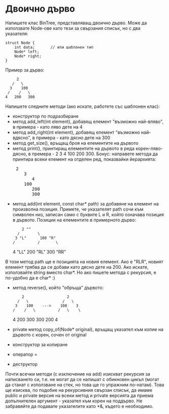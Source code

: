 # Двоично дърво

Напишете клас BinTree, представляващ двоично дърво. Може да използвате Node-ове като тези за свързания списък,
но с два указателя:

    struct Node {
        int data;       // или шаблонен тип
        Node* left;
        Node* right;
    }

Пример за дърво:

         2
       /   \
      3    100
     /    /   \ 
    4   200   300

Напишете следните методи (ако искате, работете със шаблонен клас):
- конструктор по подразбиране
- метод add_left(int element), добавящ елемент "възможно най-вляво", в примера - като ляво дете на 4
- метод add_right(int element), добавящ елемент "възможно най-вдясно", в примера - като дясно дете на 300
- метод get_size(), връщащ броя на елементите на дървото
- метод print(), принтиращ елементите на дървото в реда корен-ляво-дясно, в премера - 2 3 4 100 200 300.
Бонус: направете метода да принтира всеки елемент на отделен ред, показвайки йерархията:
    
<pre>
    2
       3
          4
       100
          200
          300
</pre>

- метод add(int element, const char* path) за добавяне на елемент на произволна позиция. Примете, че указателят
path сочи към символен низ, записан само с буквите L и R, който означава позиция в дървото. Позиции на елементите
в примерното дърво:

          2 ""
        /        \
       3 "L"      100 "R"
      /          /       \ 
     4 "LL"   200 "RL"    300 "RR"

В този метод path ще е позицията на новия елемент. Ако е "RLR", новият елемент трябва да се добави като дясно
дете на 200. Ако искате, използвайте string вместо char*.
Но ако пишете метода с рекурсия, е по-удобно да е char* :)

- метод reverse(), който "обръща" дървото:

          2                   2
        /   \               /   \
       3    100    --->    100    3
      /    /   \          /   \    \
     4   200   300      300   200   4

- private метод copy_of(Node* original), връщащ указател към копие на дървото с корен, сочен от original
- конструктор за копиране
- оператор =
- деструктор

Почти всечки методи (с изключение на add) изискват рекурсия за написването си, т.е. не могат да се напишат с
обикновен цикъл (могат да станат с използване на стек, но това ще го упражним по-натам). Това ще изисква,
по подобие на рекурсивния свързан списък, да имаме public и private версия на всеки метод и private версията
да приема допълнителен аргумент - указател към корен на поддърво. Не забравяйте да подавате указателите като *&,
където е необходимо.